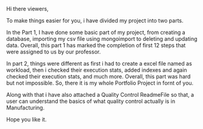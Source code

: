 Hi there viewers,

To make things easier for you, i have divided my project into two parts.

In the Part 1, I have done some basic part of my project, from creating a database, importing my csv file using mongoimport to deleting and updating data. Overall, this part 1 has marked the completion of first 12 steps that were assigned to us by our professor.

In part 2, things were different as first i had to create a excel file named as workload, then i checked their execution stats, added indexes and again checked their execution stats, and much more. Overall, this part was hard but not impossible. So, there it is my whole Portfolio Project in fornt of you.

Along with that i have also attached a Quality Control ReadmeFile so that, a user can understand the basics of what quality control actually is in Manufacturing.

Hope you like it.

